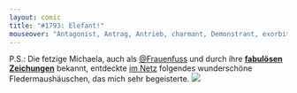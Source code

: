 ```yaml
---
layout: comic
title: "#1793: Elefant!"
mouseover: "Antagonist, Antrag, Antrieb, charmant, Demonstrant, exorbitant, galant, imposant, kontant, tolerant, ..."
---
```


P.S.:
Die fetzige Michaela, auch als <a href="http://www.twitter.com/Frauenfuss">@Frauenfuss</a> und durch ihre <a href="http://www.michaela-von-aichberger.de/"><strong>fabulösen Zeichungen</strong></a> bekannt, entdeckte <a href="http://design-milk.com/bat-house/">im Netz</a> folgendes wunderschöne Fledermaushäuschen, das mich sehr begeisterte.
<a href="http://design-milk.com/bat-house/"><img src="http://www.fonflatter.de/bilder/bathouse.jpg"></a>
